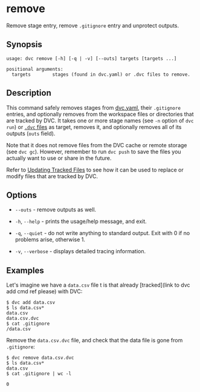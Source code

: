 # remove

Remove stage entry, remove `.gitignore` entry and unprotect outputs.

## Synopsis

```usage
usage: dvc remove [-h] [-q | -v] [--outs] targets [targets ...]

positional arguments:
  targets        stages (found in dvc.yaml) or .dvc files to remove.
```

## Description

This command safely removes stages from [dvc.yaml](/doc/user-guide/dvc-files-and-directories#dvcyaml-file), their `.gitignore` entries, and optionally
removes from the <abbr>workspace</abbr> files or directories that are tracked by
DVC. It takes one or more stage names (see `-n` option of `dvc run`) or
[`.dvc` files](/doc/user-guide/dvc-files-and-directories#dvc-files) as target,
removes it, and optionally removes all of its outputs (`outs` field).

Note that it does not remove files from the DVC cache or remote storage (see
`dvc gc`). However, remember to run `dvc push` to save the files you actually
want to use or share in the future.

Refer to [Updating Tracked Files](/doc/user-guide/updating-tracked-files) to see
how it can be used to replace or modify files that are tracked by DVC.

## Options

- `--outs` - remove outputs as well.

- `-h`, `--help` - prints the usage/help message, and exit.

- `-q`, `--quiet` - do not write anything to standard output. Exit with 0 if no
  problems arise, otherwise 1.

- `-v`, `--verbose` - displays detailed tracing information.

## Examples

Let's imagine we have a `data.csv` file t is that already [tracked](link to dvc add cmd ref please) with DVC:

```dvc
$ dvc add data.csv
$ ls data.csv*
data.csv
data.csv.dvc
$ cat .gitignore
/data.csv
```

Remove the `data.csv.dvc` file, and check that the data file is gone from `.gitignore`:

```dvc
$ dvc remove data.csv.dvc
$ ls data.csv*
data.csv
$ cat .gitignore | wc -l

0
```
